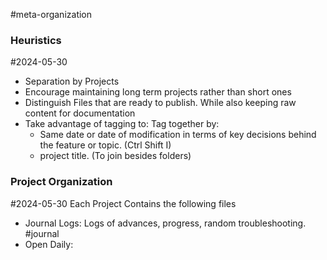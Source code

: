 #meta-organization


### Heuristics
#2024-05-30

- Separation by Projects
- Encourage maintaining long term projects rather than short ones
- Distinguish Files that are ready to publish. While also keeping raw content for documentation
- Take advantage of tagging to: Tag together by:
	- Same date or date of modification in terms of key decisions behind the feature or topic. (Ctrl Shift I)
	- project title. (To join besides folders)



### Project Organization
#2024-05-30 
Each Project Contains the following files
- Journal Logs: Logs of advances, progress, random troubleshooting. #journal 
- Open Daily: 

```

```

